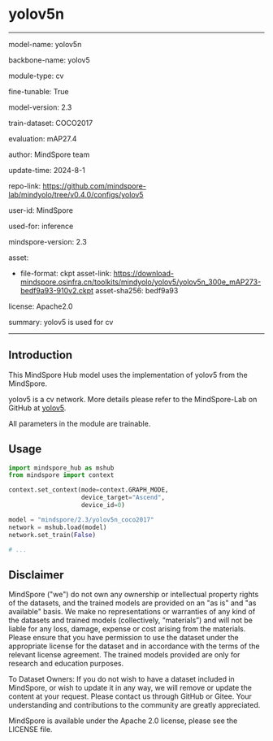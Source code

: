 # yolov5n

---

model-name: yolov5n

backbone-name: yolov5

module-type: cv

fine-tunable: True

model-version: 2.3

train-dataset: COCO2017

evaluation: mAP27.4

author: MindSpore team

update-time: 2024-8-1

repo-link: <https://github.com/mindspore-lab/mindyolo/tree/v0.4.0/configs/yolov5>

user-id: MindSpore

used-for: inference

mindspore-version: 2.3

asset:

-
    file-format: ckpt
    asset-link: <https://download-mindspore.osinfra.cn/toolkits/mindyolo/yolov5/yolov5n_300e_mAP273-bedf9a93-910v2.ckpt>
    asset-sha256: bedf9a93

license: Apache2.0

summary: yolov5 is used for cv

---

## Introduction

This MindSpore Hub model uses the implementation of yolov5 from the MindSpore.

yolov5 is a cv network. More details please refer to the MindSpore-Lab on GitHub at [yolov5](https://github.com/mindspore-lab/mindyolo/blob/v0.4.0/configs/yolov5/README.md).

All parameters in the module are trainable.

## Usage

```python
import mindspore_hub as mshub
from mindspore import context

context.set_context(mode=context.GRAPH_MODE,
                    device_target="Ascend",
                    device_id=0)

model = "mindspore/2.3/yolov5n_coco2017"
network = mshub.load(model)
network.set_train(False)

# ...
```

## Disclaimer

MindSpore ("we") do not own any ownership or intellectual property rights of the datasets, and the trained models are provided on an "as is" and "as available" basis. We make no representations or warranties of any kind of the datasets and trained models (collectively, “materials”) and will not be liable for any loss, damage, expense or cost arising from the materials. Please ensure that you have permission to use the dataset under the appropriate license for the dataset and in accordance with the terms of the relevant license agreement. The trained models provided are only for research and education purposes.

To Dataset Owners: If you do not wish to have a dataset included in MindSpore, or wish to update it in any way, we will remove or update the content at your request. Please contact us through GitHub or Gitee. Your understanding and contributions to the community are greatly appreciated.

MindSpore is available under the Apache 2.0 license, please see the LICENSE file.
